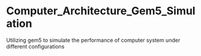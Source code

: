 # Computer_Architecture_Gem5_Simulation
Utilizing gem5 to simulate the performance of computer system under different configurations
